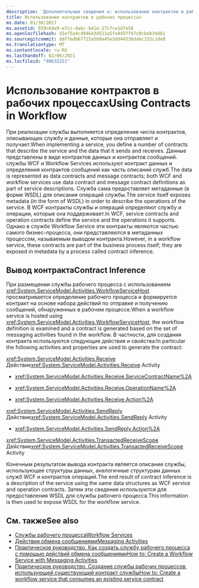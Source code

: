 ```yaml
---
description: 'Дополнительные сведения о: использование контрактов в рабочем процессе'
title: Использование контрактов в рабочих процессах
ms.date: 03/30/2017
ms.assetid: 939c64e9-e7cc-4abc-b41e-27cfce1d7e50
ms.openlocfilehash: d1ef5a4c494643d521a5fe045ff87c0cbeb34db1
ms.sourcegitcommit: ddf7edb67715a5b9a45e3dd44536dabc153c1de0
ms.translationtype: MT
ms.contentlocale: ru-RU
ms.lasthandoff: 02/06/2021
ms.locfileid: "99632221"
---
```

# <a name="using-contracts-in-workflow"></a><span data-ttu-id="a7eef-103">Использование контрактов в рабочих процессах</span><span class="sxs-lookup"><span data-stu-id="a7eef-103">Using Contracts in Workflow</span></span>

<span data-ttu-id="a7eef-104">При реализации службы выполняется определение числа контрактов, описывающих службу и данные, которые она отправляет и получает.</span><span class="sxs-lookup"><span data-stu-id="a7eef-104">When implementing a service, you define a number of contracts that describe the service and the data that it sends and receives.</span></span> <span data-ttu-id="a7eef-105">Данные представлены в виде контрактов данных и контрактов сообщений. службы WCF и Workflow Services используют контракт данных и определения контрактов сообщений как часть описаний служб.</span><span class="sxs-lookup"><span data-stu-id="a7eef-105">The data is represented as data contracts and message contracts; both WCF and workflow services use data contract and message contract definitions as part of service descriptions.</span></span> <span data-ttu-id="a7eef-106">Служба сама предоставляет метаданные (в форме WSDL) для описания операций службы.</span><span class="sxs-lookup"><span data-stu-id="a7eef-106">The service itself exposes metadata (in the form of WSDL) in order to describe the operations of the service.</span></span> <span data-ttu-id="a7eef-107">В WCF контракты службы и операций определяют службу и операции, которые она поддерживает.</span><span class="sxs-lookup"><span data-stu-id="a7eef-107">In WCF, service contracts and operation contracts define the service and the operations it supports.</span></span> <span data-ttu-id="a7eef-108">Однако в службе Workflow Service эти контракты являются частью самого бизнес-процесса, они представляются в метаданных процессом, называемым выводом контракта.</span><span class="sxs-lookup"><span data-stu-id="a7eef-108">However, in a workflow service, these contracts are part of the business process itself; they are exposed in metadata by a process called contract inference.</span></span>  
  
## <a name="contract-inference"></a><span data-ttu-id="a7eef-109">Вывод контракта</span><span class="sxs-lookup"><span data-stu-id="a7eef-109">Contract Inference</span></span>  

 <span data-ttu-id="a7eef-110">При размещении службы рабочего процесса с использованием <xref:System.ServiceModel.Activities.WorkflowServiceHost> просматривается определение рабочего процесса и формируется контракт на основе набора действий по отправке и получению сообщений, обнаруженных в рабочем процессе.</span><span class="sxs-lookup"><span data-stu-id="a7eef-110">When a workflow service is hosted using <xref:System.ServiceModel.Activities.WorkflowServiceHost>, the workflow definition is examined and a contract is generated based on the set of messaging activities found in the workflow.</span></span> <span data-ttu-id="a7eef-111">В частности, для создания контракта используются следующие действия и свойства:</span><span class="sxs-lookup"><span data-stu-id="a7eef-111">In particular the following activities and properties are used to generate the contract:</span></span>  
  
 <span data-ttu-id="a7eef-112"><xref:System.ServiceModel.Activities.Receive> Действие</span><span class="sxs-lookup"><span data-stu-id="a7eef-112"><xref:System.ServiceModel.Activities.Receive> Activity</span></span>  
  
- <xref:System.ServiceModel.Activities.Receive.ServiceContractName%2A>  
  
- <xref:System.ServiceModel.Activities.Receive.OperationName%2A>
  
- <xref:System.ServiceModel.Activities.Receive.Action%2A>

 <span data-ttu-id="a7eef-113"><xref:System.ServiceModel.Activities.SendReply> Действие</span><span class="sxs-lookup"><span data-stu-id="a7eef-113"><xref:System.ServiceModel.Activities.SendReply> Activity</span></span>  
  
- <xref:System.ServiceModel.Activities.SendReply.Action%2A>  
  
 <span data-ttu-id="a7eef-114"><xref:System.ServiceModel.Activities.TransactedReceiveScope> Действие</span><span class="sxs-lookup"><span data-stu-id="a7eef-114"><xref:System.ServiceModel.Activities.TransactedReceiveScope> Activity</span></span>  
  
 <span data-ttu-id="a7eef-115">Конечным результатом вывода контракта является описание службы, использующее структуры данных, аналогичные структурам данных служб WCF и контрактов операций.</span><span class="sxs-lookup"><span data-stu-id="a7eef-115">The end result of contract inference is a description of the service using the same data structures as WCF service and operation contracts.</span></span> <span data-ttu-id="a7eef-116">Затем эти сведения используются для предоставления WSDL для службы рабочего процесса.</span><span class="sxs-lookup"><span data-stu-id="a7eef-116">This information is then used to expose WSDL for the workflow service.</span></span>  
  
## <a name="see-also"></a><span data-ttu-id="a7eef-117">См. также</span><span class="sxs-lookup"><span data-stu-id="a7eef-117">See also</span></span>

- [<span data-ttu-id="a7eef-118">Службы рабочего процесса</span><span class="sxs-lookup"><span data-stu-id="a7eef-118">Workflow Services</span></span>](workflow-services.md)
- [<span data-ttu-id="a7eef-119">Действия обмена сообщениями</span><span class="sxs-lookup"><span data-stu-id="a7eef-119">Messaging Activities</span></span>](messaging-activities.md)
- [<span data-ttu-id="a7eef-120">Практическое руководство. Как создать службу рабочего процесса с помощью действий обмена сообщениями</span><span class="sxs-lookup"><span data-stu-id="a7eef-120">How to: Create a Workflow Service with Messaging Activities</span></span>](how-to-create-a-workflow-service-with-messaging-activities.md)
- [<span data-ttu-id="a7eef-121">Практическое руководство. Создание службы рабочих процессов, использующей существующий контракт службы</span><span class="sxs-lookup"><span data-stu-id="a7eef-121">How to: Create a workflow service that consumes an existing service contract</span></span>](../../windows-workflow-foundation/how-to-create-a-workflow-service-that-consumes-an-existing-service-contract.md)
